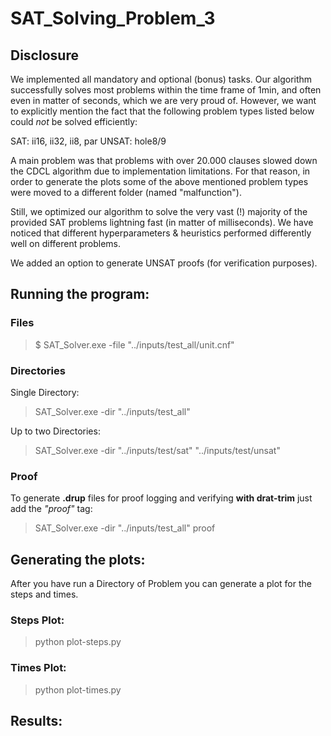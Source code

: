 # SAT_Solving_Problem_3

## Disclosure

We implemented all mandatory and optional (bonus) tasks. Our algorithm successfully solves most problems
within the time frame of 1min, and often even in matter of seconds, which we are very proud of.
However, we want to explicitly mention the fact that the following problem types listed below could
*not* be solved efficiently:

SAT: ii16, ii32, ii8, par
UNSAT: hole8/9

A main problem was that problems with over 20.000 clauses slowed down the CDCL algorithm due to implementation 
limitations. For that reason, in order to generate the plots some of the above mentioned problem types were moved
to a different folder (named "malfunction").

Still, we optimized our algorithm to solve the very vast (!) majority of the provided SAT problems lightning fast 
(in matter of milliseconds). We have noticed that different hyperparameters & heuristics performed differently well on different problems.

We added an option to generate UNSAT proofs (for verification purposes). 

## Running the program:

### Files

> $ SAT_Solver.exe -file "../inputs/test_all/unit.cnf"

### Directories

Single Directory:

> SAT_Solver.exe -dir "../inputs/test_all"

Up to two Directories:

> SAT_Solver.exe -dir "../inputs/test/sat" "../inputs/test/unsat"

### Proof

To generate **.drup** files for proof logging and verifying **with drat-trim** just add the *"proof"* tag:

> SAT_Solver.exe -dir "../inputs/test_all" proof


## Generating the plots:

After you have run a Directory of Problem you can generate a plot for the steps and times.

### Steps Plot:

> python plot-steps.py

### Times Plot:

> python plot-times.py

## Results:


